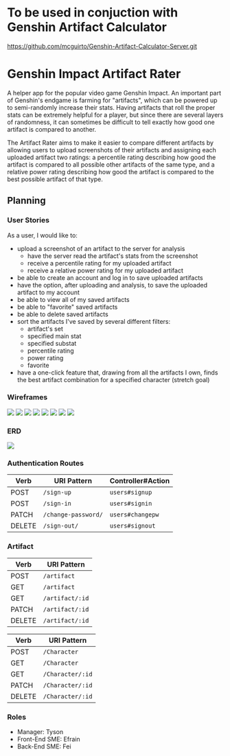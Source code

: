 # To be used in conjuction with Genshin Artifact Calculator
https://github.com/mcguirto/Genshin-Artifact-Calculator-Server.git

# Genshin Impact Artifact Rater
A helper app for the popular video game Genshin Impact. An important part of Genshin's endgame is farming for "artifacts", which can be powered up to semi-randomly increase their stats. Having artifacts that roll the proper stats can be extremely helpful for a player, but since there are several layers of randomness, it can sometimes be difficult to tell exactly how good one artifact is compared to another.

The Artifact Rater aims to make it easier to compare different artifacts by allowing users to upload screenshots of their artifacts and assigning each uploaded artifact two ratings: a percentile rating describing how good the artifact is compared to all possible other artifacts of the same type, and a relative power rating describing how good the artifact is compared to the best possible artifact of that type.

## Planning
### User Stories
As a user, I would like to:
- upload a screenshot of an artifact to the server for analysis
  - have the server read the artifact's stats from the screenshot
  - receive a percentile rating for my uploaded artifact
  - receive a relative power rating for my uploaded artifact
- be able to create an account and log in to save uploaded artifacts
- have the option, after uploading and analysis, to save the uploaded artifact to my account
- be able to view all of my saved artifacts
- be able to "favorite" saved artifacts
- be able to delete saved artifacts
- sort the artifacts I've saved by several different filters:
  - artifact's set
  - specified main stat
  - specified substat
  - percentile rating
  - power rating
  - favorite
- have a one-click feature that, drawing from all the artifacts I own, finds the best artifact combination for a specified character (stretch goal)

### Wireframes

![](Planner/wireframes/1.jpeg)
![](Planner/wireframes/2.jpeg)
![](Planner/wireframes/3.jpeg)
![](Planner/wireframes/4.jpeg)
![](Planner/wireframes/5.jpeg)
![](Planner/wireframes/6.jpeg)
![](Planner/wireframes/7.jpeg)
![](Planner/wireframes/8.jpeg)

### ERD

![](Planner/ERD.jpg)

### Authentication Routes

| Verb   | URI Pattern            | Controller#Action |
|--------|------------------------|-------------------|
| POST   | `/sign-up`             | `users#signup`    |
| POST   | `/sign-in`             | `users#signin`    |
| PATCH  | `/change-password/` | `users#changepw`  |
| DELETE | `/sign-out/`        | `users#signout`   |

### Artifact

| Verb   | URI Pattern            | 
|--------|------------------------|
| POST   | `/artifact`             |
| GET   | `/artifact`               |
| GET   | `/artifact/:id`          |
| PATCH  | `/artifact/:id`       |
| DELETE | `/artifact/:id`       |

| Verb   | URI Pattern            | 
|--------|------------------------|
| POST   | `/Character`             |
| GET   | `/Character`               |
| GET   | `/Character/:id`          |
| PATCH  | `/Character/:id`       |
| DELETE | `/Character/:id`       |

### Roles
- Manager: Tyson
- Front-End SME: Efrain
- Back-End SME: Fei